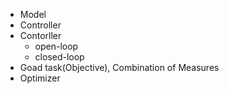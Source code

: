 - Model
- Controller
- Contorller
	- open-loop
	- closed-loop
- Goad task(Objective), Combination of Measures
- Optimizer 